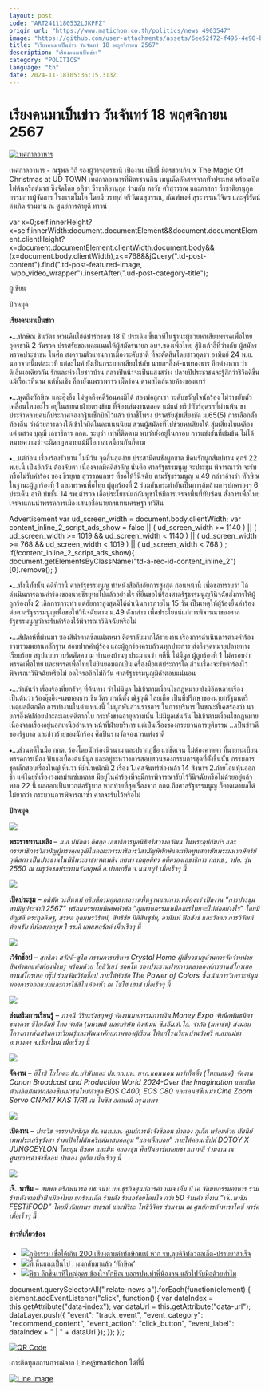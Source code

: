 ```yaml
---
layout: post
code: "ART2411180532LJKPFZ"
origin_url: "https://www.matichon.co.th/politics/news_4903547"
image: "https://github.com/user-attachments/assets/6ee52f72-f496-4e98-bdf0-e4c0eb5ed8f0"
title: "เรียงคนมาเป็นข่าว วันจันทร์ 18 พฤศจิกายน 2567"
description: "เรียงคนมาเป็นข่าว"
category: "POLITICS"
language: "th"
date: 2024-11-18T05:36:15.313Z
---
```


# เรียงคนมาเป็นข่าว วันจันทร์ 18 พฤศจิกายน 2567

[![](https://www.matichon.co.th/wp-content/uploads/2024/11/เทศกาลอาหาร-728x485.png "เทศกาลอาหาร")](https://www.matichon.co.th/wp-content/uploads/2024/11/เทศกาลอาหาร.png)

เทศกาลอาหาร - ณฐพล วิถี รองผู้ว่าฯอุดรธานี เปิดงาน เป๊ปซี่ มิตรชวนกิน x The Magic Of Christmas at UD TOWN เทศกาลอาหารที่มิตรชวนกิน เมนูเด็ดคัดสรรจากทั่วประเทศ พร้อมเปิดไฟต้นคริสต์มาส ซึ่งจัดโดย อภิชา วีรชาติยานุกูล ร่วมกับ ภาวัช ศรีสุวรรณ และภาสกร วีรชาติยานุกูล กรรมการผู้จัดการ โรงแรมโมโค โดยมี วรายุส์ ตรีวัฒนสุวรรณ, กัณฑ์พงศ์ สุระวรรณวิจิตร และจุรีรัตน์ คำเกิด ร่วมงาน ณ ศูนย์การค้ายูดี ทาวน์

var x=0;self.innerHeight?x=self.innerWidth:document.documentElement&&document.documentElement.clientHeight?x=document.documentElement.clientWidth:document.body&&(x=document.body.clientWidth),x<=768&&jQuery(".td-post-content").find(".td-post-featured-image, .wpb\_video\_wrapper").insertAfter(".ud-post-category-title");

ผู้เขียน

ปักหมุด

**เรียงคนมาเป็นข่าว**

⦁…ทักษิณ ชินวัตร หวนคืนไฮด์ปาร์กรอบ 18 ปี ประเดิม ขึ้นเวทีในฐานะผู้ช่วยหาเสียงพรรคเพื่อไทย อุดรธานี 2 วันรวด ปราศรัยขอเทคะแนนให้ผู้สมัครนายก อบจ.ของเพื่อไทย สู้ชิงเก้าอี้ที่ว่างกับ ผู้สมัครพรรคประชาชน ในศึก สงครามตัวแทนการเมืองระดับชาติ ที่จะตัดสินโดยชาวอุดรฯ อาทิตย์ 24 พ.ย. นอกจากนี้แต่ละเวที แต่ละไมค์ ยังเป็นกระบอกเสียงให้กับ นายกฯอิ๊งค์-แพทองธาร อีกต่างหาก ว่าดีเอ็นเอเดียวกัน รักและห่วงใยชาวบ้าน กลางปีหน้าจะเป็นแสงสว่าง ปลายปีประชาชนจะรู้สึกว่าชีวิตดีขึ้น แม้เรื้อเวทีนาน แต่ชั้นเชิง ลีลายังแพรวพราว เผ็ดร้อน ตามสไตล์นายห้างของแทร่

⦁…พูดถึงทักษิณ และอุ๊งอิ๊ง ไม่พูดถึงคดีร้อนคงมิได้ สองพ่อลูกเขา ระดับขวัญใจนักร้อง ไม่ว่าขยับตัว เคลื่อนไหวอะไร อยู่ในสายตาฝ่ายตรงข้าม ที่จ้องเล่นงานตลอด แม้แต่ ทริปทัวร์อุดรฯที่ผ่านพ้น ขาประจำหลายคนก็ประกาศจองกฐินเช็กบิลไว้แล้ว บ้างชี้โพรง ปราศรัยสุ่มเสี่ยงขัด ม.65(5) การเลือกตั้งท้องถิ่น ว่าด้วยการลวงให้เข้าใจผิดในคะแนนนิยม ส่วนผู้สมัครที่ไปช่วยหาเสียงให้ สุ่มเสี่ยงใบเหลือง แต่ แสวง บุญมี เลขาธิการ กกต. ระบุว่า เท่าที่ติดตาม พบว่ายังอยู่ในกรอบ การแข่งขันที่เข้มข้น ไม่ได้หมายความว่าจะผิดกฎหมายแม้มีโอกาสเหมือนกันก็ตาม

⦁…แต่ก่อน เรื่องร้องรัวบาน ไม่มีวัน จุดสิ้นสุดง่าย ประสามีคนชังผูกขาด มีคนรักผูกสัมปทาน ศุกร์ 22 พ.ย.นี้ เป็นอีกวัน ต้องจับตา เนื่องจากมีคดีสำคัญ นั่นคือ ศาลรัฐธรรมนูญ จะประชุม พิจารณาว่า จะรับ หรือไม่รับคำร้อง ของ ธีรยุทธ สุวรรณเกษร ที่ขอให้วินิจฉัย ตามรัฐธรรมนูญ ม.49 กล่าวอ้างว่า ทักษิณในฐานะผู้ถูกร้องที่ 1 และพรรคเพื่อไทย ผู้ถูกร้องที่ 2 ร่วมกันกระทำอันเป็นการล้มล้างการปกครองฯ 6 ประเด็น อาทิ ปมชั้น 14 รพ.ตำรวจ เอื้อประโยชน์แก่กัมพูชาให้มีการเจรจาพื้นที่ทับซ้อน สั่งการเพื่อไทยเจรจาแกนนำพรรคการเมืองเสนอชื่อนายกฯแทนเศรษฐา ทวีสิน

Advertisement var ud\_screen\_width = document.body.clientWidth; var content\_inline\_2\_script\_ads\_show = false || ( ud\_screen\_width >= 1140 ) || ( ud\_screen\_width >= 1019 && ud\_screen\_width < 1140 ) || ( ud\_screen\_width >= 768 && ud\_screen\_width < 1019 ) || ( ud\_screen\_width < 768 ) ; if(!content\_inline\_2\_script\_ads\_show){ document.getElementsByClassName("td-a-rec-id-content\_inline\_2")\[0\].remove(); }

⦁…ทั้งนี้ทั้งนั้น คดีที่ว่านี้ ศาลรัฐธรรมนูญ ทำหนังสือถึงอัยการสูงสุด ก่อนหน้านี้ เพื่อขอทราบว่า ได้ดำเนินการตามคำร้องของนายธีรยุทธไปแล้วอย่างไร ที่ยื่นขอให้ร้องศาลรัฐธรรมนูญวินิจฉัยสั่งการให้ผู้ถูกร้องทั้ง 2 เลิกการกระทำ แต่อัยการสูงสุดมิได้ดำเนินการภายใน 15 วัน เป็นเหตุให้ผู้ร้องยื่นคำร้องต่อศาลรัฐธรรมนูญเพื่อขอให้วินิจฉัยตาม ม.49 ดังกล่าว เพื่อประโยชน์แก่การพิจารณาของศาลรัฐธรรมนูญว่าจะรับคำร้องไว้พิจารณาวินิจฉัยหรือไม่

⦁…สัปดาห์ที่ผ่านมา ซองสีน้ำตาลซีลแน่นหนา ตีตราลับมากได้รายงาน เรื่องการดำเนินการตามคำร้อง รวบรวมพยานหลักฐาน สอบปากคำผู้ร้อง และผู้ถูกร้องครบถ้วนทุกประการ ส่งถึงจุดหมายปลายทางเรียบร้อย สรุปแบบรวบรัดตัดความ ทำนองบ้านๆ ประมาณว่า คดีนี้ ไม่มีมูล ผู้ถูกร้องที่ 1 ไม่ครอบงำ พรรคเพื่อไทย และพรรคเพื่อไทยไม่ยินยอมตกเป็นเครื่องมือแต่ประการใด ส่วนเรื่องจะรับคำร้องไว้พิจารณาวินิจฉัยหรือไม่ อดใจรออีกไม่กี่วัน ศาลรัฐธรรมนูญมีคำตอบแน่นอน

⦁…ว่ากันว่า เรื่องร้องที่ยกรัวๆ ที่ต้นทาง ว่าไม่มีมูล ไม่เข้าตามเงื่อนไขกฎหมาย ยังมีอีกหลายเรื่อง เป็นต้นว่า ร้องอุ๊งอิ๊ง-แพทองธาร ชินวัตร กรณีตั้ง ณัฐวุฒิ ใสยเกื้อ เป็นที่ปรึกษาของนายกรัฐมนตรี เหตุผลตีตกคือ การทำงานในตำแหน่งนี้ ไม่ผูกพันส่วนราชการ ในการบริหาร ในขณะที่เคสร้องว่า นายกฯอิ๊งค์ปล่อยปละละเลยคดีตากใบ กระทั่งขาดอายุความนั้น ไม่มีมูลเช่นกัน ไม่เข้าตามเงื่อนไขกฎหมาย เนื่องจากเรื่องอยู่นอกเหนืออำนาจ หน้าที่ฝ่ายบริหาร แต่เป็นเรื่องของกระบวนการยุติธรรม …เป็นข่าวดีของรัฐบาล และข่าวร้ายของนักร้อง ศิลปินรางวัลจองเวรแห่งชาติ

⦁…ส่วนคดีในมือ กกต. ร้องโดยนักร้องนิรนาม และปรากฏชื่อ แซ่ชัดเจน ไม่ต้องคาดตา ที่นายทะเบียนพรรคการเมือง ฟันธงเบื้องต้นมีมูล และอยู่ระหว่างการสอบสวนของกรรมการชุดที่ตั้งขึ้นนั้น กรรมการชุดเล็กสอบเรื่องใหญ่เห็นว่า ที่มีน้ำหนักมี 2 เรื่อง 1.เคสจันทร์ส่องหล้า 14 สิงหาฯ 2.ถ่ายโอนหุ้นออกช้า แต่โดยที่เรื่องวงมาม่าแซ่บหลาย มีอยู่ในคำร้องที่จะมีการพิจารณารับไว้วินิจฉัยหรือไม่ด้วยอยู่แล้ว หาก 22 นี้ ผลออกเป็นบวกต่อรัฐบาล หากท้ายที่สุดเรื่องจาก กกต.ถึงศาลรัฐธรรมนูญ ก็คาดเดาผลได้ไม่ยากว่า กระบวนการพิจารณาซ้ำ ศาลจะรับไว้หรือไม่

**ปักหมุด**

![](https://www.matichon.co.th/wp-content/uploads/2024/11/พระราชทานเพลิง.jpg)

**พระราชทานเพลิง** _– ม.ล.ปนัดดา ดิศกุล เลขาธิการมูลนิธิศรีสวางควัฒน ในพระอุปถัมภ์ฯ และกรรมาธิการวิสามัญผู้ทรงคุณวุฒิในคณะกรรมาธิการวิสามัญพิทักษ์และเทิดทูนสถาบันพระมหากษัตริย์วุฒิสภา เป็นประธานในพิธีพระราชทานเพลิง ทศพร เกตุอดิศร อดีตรองเลขาธิการ กสทช., วปอ. รุ่น 2550 ณ เมรุวัดชลประทานรังสฤษดิ์ อ.ปากเกร็ด จ.นนทบุรี เมื่อเร็วๆ นี้_

![](https://www.matichon.co.th/wp-content/uploads/2024/11/เปิดประชุม.jpg)

**เปิดประชุม** _– อดิทัต วะสีนนท์ อธิบดีกรมอุตสาหกรรมพื้นฐานและการเหมืองแร่ เปิดงาน “การประชุมสามัญประจำปี 2567” พร้อมบรรยายพิเศษหัวข้อ “อุตสาหกรรมเหมืองแร่ไทยจะไปต่ออย่างไร” โดยมี อัญชลี ตระกูลดิษฐ, สุรพล อุดมพรวิรัตน์, สิทธิชัย ปิติสินชูชัย, อานันท์ ฟักสังข์ และวัลลภ การวิวัฒน์ ต้อนรับ ที่ห้องบอลรูม 1 รร.ดิ เอมเมอรัลด์ เมื่อเร็วๆ นี้_

![](https://www.matichon.co.th/wp-content/uploads/2024/11/เวิร์กชอป.jpg)

**เวิร์กช็อป** _– สุทธิภา สวัสดิ์-ชูโต กรรมการบริหาร Crystal Home ผู้เชี่ยวชาญด้านการจัดจำหน่ายสินค้าตกแต่งห้องน้ำหรู พร้อมด้วย โอลิวิเยร์ ซอคโน รองประธานฝ่ายการตลาดองค์กรฮานส์โกรเฮอ ฮานส์โกรเฮอ กรุ๊ป ร่วมจัดเวิร์กช็อป ภายใต้หัวข้อ The Power of Colors ซึ่งเน้นการวิเคราะห์มุมมองการออกแบบและการใช้สีในห้องน้ำ ณ โซโฮ เฮาส์ เมื่อเร็วๆ นี้_

![](https://www.matichon.co.th/wp-content/uploads/2024/11/ส่งเสริมการเรียนรู้.jpg)

**ส่งเสริมการเรียนรู้** _– ภาคนี วิริยะรังสฤษฎ์ จัดงานมหกรรมการเงิน Money Expo จับมือพันธมิตร ธนาคาร ซีไอเอ็มบี ไทย จำกัด (มหาชน) และบริษัท คิงส์เมน ซี.เอ็ม.ที.ไอ. จำกัด (มหาชน) ส่งมอบโครงการส่งเสริมการเรียนรู้และพัฒนาศักยภาพของผู้เรียน ให้แก่โรงเรียนบ้านวังศรี ต.สบแม่ข่า อ.หางดง จ.เชียงใหม่ เมื่อเร็วๆ นี้_

![](https://www.matichon.co.th/wp-content/uploads/2024/11/จัดงาน.jpg)

**จัดงาน** _– ฮิโรชิ โยโกตะ ปธ.บริษัทและ ปธ.กก.บห. บจก.แคนนอน มาร์เก็ตติ้ง (ไทยแลนด์) จัดงาน Canon Broadcast and Production World 2024-Over the Imagination และเปิดตัวผลิตภัณฑ์กล้องซีเนม่ารุ่นใหม่ล่าสุด EOS C400, EOS C80 และเลนส์ซีเนม่า Cine Zoom Servo CN7x17 KAS T/R1 ณ โมซิส อคาเดมี่ กรุงเทพฯ_

![](https://www.matichon.co.th/wp-content/uploads/2024/11/เปิดงาน-3.jpg)

**เปิดงาน** _– ประวิช จรรยาสิทธิกุล ปธ.จนท.บห. ศูนย์การค้าจังซีลอน ป่าตอง ภูเก็ต พร้อมด้วย ทัศนีย์ เทพประเสริฐวังศา ร่วมเปิดไฟต้นคริสต์มาสบอลลูน “แองเจิ้ลบอย” ภายใต้คอนเซ็ปต์ DOTOY X JUNGCEYLON โดยยุน คีซอค และมิน คยองซุน ศิลปินอาร์ตทอยชาวเกาหลี ร่วมงาน ณ ศูนย์การค้าจังซีลอน ป่าตอง ภูเก็ต เมื่อเร็วๆ นี้_

![](https://www.matichon.co.th/wp-content/uploads/2024/11/เจ๊.พาชิม.jpg)

**เจ๊..พาชิม** _– สมพล ตรีภพนารถ ปธ.จนท.บห.ธุรกิจศูนย์การค้า บมจ.เอ็ม บี เค จัดมหกรรมอาหาร รวมร้านดังจากทั่วฟ้าเมืองไทย ยกร้านเด็ด ร้านดัง ร้านอร่อยโดนใจ กว่า 50 ร้านค้า ที่งาน “เจ๊..พาชิม FESTiFOOD” โดยมี กัลยาพร สาธรณ์ และพิริยะ โพธิ์วิจิตร ร่วมงาน ณ ศูนย์การค้าพาราไดซ์ พาร์ค เมื่อเร็วๆ นี้_

#### ข่าวที่เกี่ยวข้อง

*   [![](https://www.matichon.co.th/wp-content/uploads/2024/11/S__1568686552.jpg)ภูมิธรรม เชื่อได้เกิน 200 เสียงตามคำทักษิณแน่ หาก รบ.ลุยดิจิทัลวอลเล็ต-ปราบยาสำเร็จ](https://www.matichon.co.th/politics/news_4903272)
*   [![](https://www.matichon.co.th/wp-content/uploads/2024/11/ภป-ผมกลับมาแล้วทักษิณขึ้นเว็บ.jpg)ที่เห็นและเป็นไป : ผมกลับมาแล้ว ‘ทักษิณ’](https://www.matichon.co.th/columnists/news_4902511)
*   [![](https://www.matichon.co.th/wp-content/uploads/2024/11/จับมือทำไม.jpg)พิธา คึกขึ้นเวทีใหญ่อุดร ข้องใจทักษิณ บอกรปห.ทำพี่น้องจน แล้วไปจับมือด้วยทำไม](https://www.matichon.co.th/politics/news_4902614)

document.querySelectorAll(".relate-news a").forEach(function(element) { element.addEventListener("click", function() { var dataIndex = this.getAttribute("data-index"); var dataUrl = this.getAttribute("data-url"); dataLayer.push({ "event": "track\_event", "event\_category": "recommend\_content", "event\_action": "click\_button", "event\_label": dataIndex + " | " + dataUrl }); }); });

[![QR Code](https://www.matichon.co.th/wp-content/uploads/2023/07/wob1371z.jpg)](https://lin.ee/ht0nDxX)

เกาะติดทุกสถานการณ์จาก Line@matichon ได้ที่นี่

[![Line Image](https://www.matichon.co.th/wp-content/uploads/2023/07/th.png)](https://lin.ee/ht0nDxX)